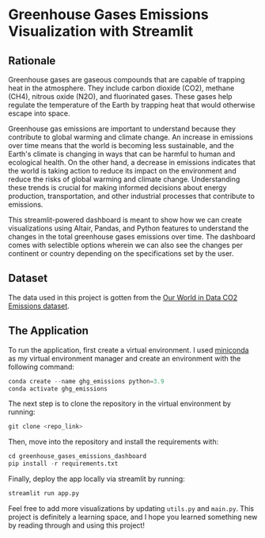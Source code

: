 # Greenhouse Gases Emissions Visualization with Streamlit

## Rationale 

Greenhouse gases are gaseous compounds that are capable of trapping heat in the atmosphere. They include carbon dioxide (CO2), methane (CH4), nitrous oxide (N2O), and fluorinated gases. These gases help regulate the temperature of the Earth by trapping heat that would otherwise escape into space.

Greenhouse gas emissions are important to understand because they contribute to global warming and climate change. An increase in emissions over time means that the world is becoming less sustainable, and the Earth's climate is changing in ways that can be harmful to human and ecological health. On the other hand, a decrease in emissions indicates that the world is taking action to reduce its impact on the environment and reduce the risks of global warming and climate change. Understanding these trends is crucial for making informed decisions about energy production, transportation, and other industrial processes that contribute to emissions.

This streamlit-powered dashboard is meant to show how we can create visualizations using Altair, Pandas, and Python features to understand the changes in the total greenhouse gases emissions over time. The dashboard comes with selectible options wherein we can also see the changes per continent or country depending on the specifications set by the user.  

## Dataset

The data used in this project is gotten from the [Our World in Data CO2 Emissions dataset](https://github.com/owid/co2-data). 

## The Application

To run the application, first create a virtual environment. I used [miniconda](https://docs.conda.io/en/latest/miniconda.html) as my virtual environment manager and create an environment with the following command: 

```python
conda create --name ghg_emissions python=3.9
conda activate ghg_emissions
```

The next step is to clone the repository in the virtual environment by running:

```python
git clone <repo_link>
```

Then, move into the repository and install the requirements with:

```python
cd greenhouse_gases_emissions_dashboard
pip install -r requirements.txt
```
Finally, deploy the app locally via streamlit by running:

```python
streamlit run app.py
```

Feel free to add more visualizations by updating `utils.py` and `main.py`. This project is definitely a learning space, and I hope you learned something new by reading through and using this project!


